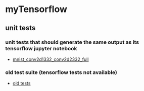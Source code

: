# myTensorflow

## unit tests

### unit tests that should generate the same output as its tensorflow jupyter notebook

- [mnist_conv2d1332_conv2d2332_full](https://aguaviva.github.io/myTensorflow/tests/mnist_conv2d1332_conv2d2332_full.html)

### old test suite (tensorflow tests not available)

- [old tests](https://aguaviva.github.io/myTensorflow/tests/TestSuite.html)



